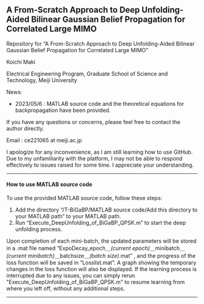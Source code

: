 ## A From-Scratch Approach to Deep Unfolding-Aided Bilinear Gaussian Belief Propagation for Correlated Large MIMO

Repository for “A From-Scratch Approach to Deep Unfolding-Aided Bilinear Gaussian Belief Propagation for Correlated Large MIMO”

Koichi Maki

Electrical Engineering Program, Graduate School of Science and Technology, Meiji University

News:

- 2023/05/6 : MATLAB source code and the theoretical equations for backpropagation have been provided.

If you have any questions or concerns, please feel free to contact the author directly.

Email : ce221065 at meiji.ac.jp

I apologize for any inconvenience, as I am still learning how to use GitHub. Due to my unfamiliarity with the platform, I may not be able to respond effectively to issues raised for some time. I appreciate your understanding.

------

#### How to use MATLAB source code

To use the provided MATLAB source code, follow these steps:

1. Add the directory “/T-BiGaBP/MATLAB source code/Add this directory to your MATLAB path” to your MATLAB path.
2. Run “Execute_DeepUnfolding_of_BiGaBP_QPSK.m” to start the deep unfolding process.

Upon completion of each mini-batch, the updated parameters will be stored in a .mat file named “ExpoDecay_epoch＿*(current epoch)*＿minibatch＿*(current minibatch)*＿batchsize＿*(batch size)*.mat” , and the progress of the loss function will be saved in “Losslist.mat”. A graph showing the temporary changes in the loss function will also be  displayed. If the learning process is interrupted due to any issues, you can simply rerun "Execute_DeepUnfolding_of_BiGaBP_QPSK.m" to resume  learning from where you left off, without any additional steps.

------
